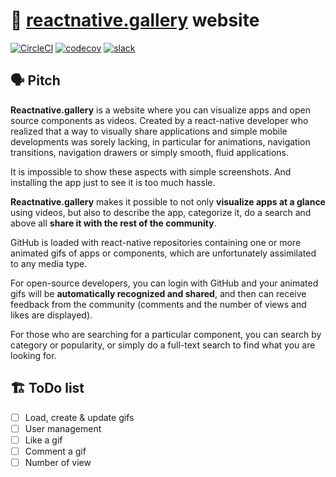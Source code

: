 # 🎨 [reactnative.gallery](https://reactnative.gallery) website

[![CircleCI](https://circleci.com/gh/ReactNativeGallery/reactnative-gallery-web/tree/master.svg?style=shield)](https://circleci.com/gh/ReactNativeGallery/reactnative-gallery-web/tree/master)
[![codecov](https://codecov.io/gh/ReactNativeGallery/reactnative-gallery-web/branch/master/graph/badge.svg)](https://codecov.io/gh/ReactNativeGallery/reactnative-gallery-web)
[![slack](https://slack.reactnative.gallery/badge.svg)](https://slack.reactnative.gallery)

## 🗣 Pitch

**Reactnative.gallery** is a website where you can visualize apps and open source components as videos. Created by a react-native developer who realized that a way to visually share applications and simple mobile developments was sorely lacking, in particular for animations, navigation transitions, navigation drawers or simply smooth, fluid applications.

It is impossible to show these aspects with simple screenshots. And installing the app just to see it is too much hassle.

**Reactnative.gallery** makes it possible to not only **visualize apps at a glance** using videos, but also to describe the app, categorize it, do a search and above all **share it with the rest of the community**.

GitHub is loaded with react-native repositories containing one or more animated gifs of apps or components, which are unfortunately assimilated to any media type.

For open-source developers, you can login with GitHub and your animated gifs will be **automatically recognized and shared**, and then can receive feedback from the community (comments and the number of views and likes are displayed).

For those who are searching for a particular component, you can search by category or popularity, or simply do a full-text search to find what you are looking for.

## 🏗 ToDo list

* [ ] Load, create & update gifs
* [ ] User management
* [ ] Like a gif
* [ ] Comment a gif
* [ ] Number of view
